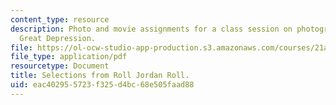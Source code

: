 ```yaml
---
content_type: resource
description: Photo and movie assignments for a class session on photographing the
  Great Depression.
file: https://ol-ocw-studio-app-production.s3.amazonaws.com/courses/21a-348-photography-and-truth-spring-2008/eac402955723f325d4bc68e505faad88_MIT21A_348S08_jordan.pdf
file_type: application/pdf
resourcetype: Document
title: Selections from Roll Jordan Roll.
uid: eac40295-5723-f325-d4bc-68e505faad88
---
```

